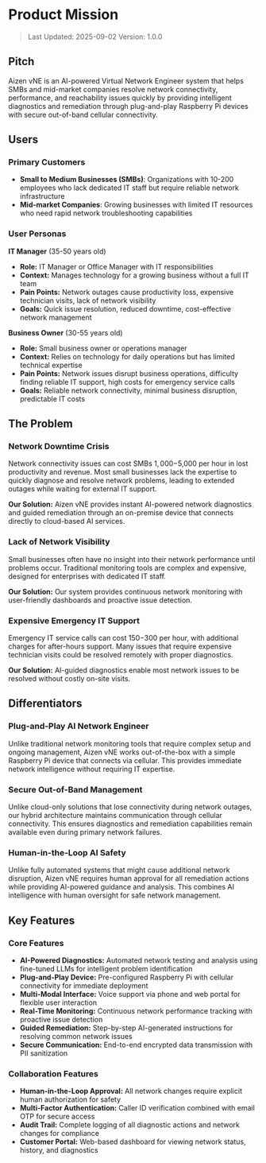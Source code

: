 # Product Mission

> Last Updated: 2025-09-02
> Version: 1.0.0

## Pitch

Aizen vNE is an AI-powered Virtual Network Engineer system that helps SMBs and mid-market companies resolve network connectivity, performance, and reachability issues quickly by providing intelligent diagnostics and remediation through plug-and-play Raspberry Pi devices with secure out-of-band cellular connectivity.

## Users

### Primary Customers

- **Small to Medium Businesses (SMBs)**: Organizations with 10-200 employees who lack dedicated IT staff but require reliable network infrastructure
- **Mid-market Companies**: Growing businesses with limited IT resources who need rapid network troubleshooting capabilities

### User Personas

**IT Manager** (35-50 years old)
- **Role:** IT Manager or Office Manager with IT responsibilities  
- **Context:** Manages technology for a growing business without a full IT team
- **Pain Points:** Network outages cause productivity loss, expensive technician visits, lack of network visibility
- **Goals:** Quick issue resolution, reduced downtime, cost-effective network management

**Business Owner** (30-55 years old)
- **Role:** Small business owner or operations manager
- **Context:** Relies on technology for daily operations but has limited technical expertise
- **Pain Points:** Network issues disrupt business operations, difficulty finding reliable IT support, high costs for emergency service calls
- **Goals:** Reliable network connectivity, minimal business disruption, predictable IT costs

## The Problem

### Network Downtime Crisis

Network connectivity issues can cost SMBs $1,000-$5,000 per hour in lost productivity and revenue. Most small businesses lack the expertise to quickly diagnose and resolve network problems, leading to extended outages while waiting for external IT support.

**Our Solution:** Aizen vNE provides instant AI-powered network diagnostics and guided remediation through an on-premise device that connects directly to cloud-based AI services.

### Lack of Network Visibility

Small businesses often have no insight into their network performance until problems occur. Traditional monitoring tools are complex and expensive, designed for enterprises with dedicated IT staff.

**Our Solution:** Our system provides continuous network monitoring with user-friendly dashboards and proactive issue detection.

### Expensive Emergency IT Support

Emergency IT service calls can cost $150-$300 per hour, with additional charges for after-hours support. Many issues that require expensive technician visits could be resolved remotely with proper diagnostics.

**Our Solution:** AI-guided diagnostics enable most network issues to be resolved without costly on-site visits.

## Differentiators

### Plug-and-Play AI Network Engineer

Unlike traditional network monitoring tools that require complex setup and ongoing management, Aizen vNE works out-of-the-box with a simple Raspberry Pi device that connects via cellular. This provides immediate network intelligence without requiring IT expertise.

### Secure Out-of-Band Management

Unlike cloud-only solutions that lose connectivity during network outages, our hybrid architecture maintains communication through cellular connectivity. This ensures diagnostics and remediation capabilities remain available even during primary network failures.

### Human-in-the-Loop AI Safety

Unlike fully automated systems that might cause additional network disruption, Aizen vNE requires human approval for all remediation actions while providing AI-powered guidance and analysis. This combines AI intelligence with human oversight for safe network management.

## Key Features

### Core Features

- **AI-Powered Diagnostics:** Automated network testing and analysis using fine-tuned LLMs for intelligent problem identification
- **Plug-and-Play Device:** Pre-configured Raspberry Pi with cellular connectivity for immediate deployment
- **Multi-Modal Interface:** Voice support via phone and web portal for flexible user interaction
- **Real-Time Monitoring:** Continuous network performance tracking with proactive issue detection
- **Guided Remediation:** Step-by-step AI-generated instructions for resolving common network issues
- **Secure Communication:** End-to-end encrypted data transmission with PII sanitization

### Collaboration Features

- **Human-in-the-Loop Approval:** All network changes require explicit human authorization for safety
- **Multi-Factor Authentication:** Caller ID verification combined with email OTP for secure access
- **Audit Trail:** Complete logging of all diagnostic actions and network changes for compliance
- **Customer Portal:** Web-based dashboard for viewing network status, history, and diagnostics
